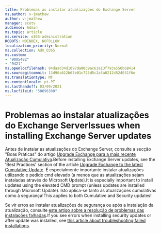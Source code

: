 ```yaml
---
title: Problemas ao instalar atualizações do Exchange Server
ms.author: v-jmathew
author: v-jmathew
manager: scotv
audience: Admin
ms.topic: article
ms.service: o365-administration
ROBOTS: NOINDEX, NOFOLLOW
localization_priority: Normal
ms.collection: Adm_O365
ms.custom:
- "9005482"
- "9421"
ms.openlocfilehash: 04daad34d1097da0039ac63a13f793a550b68414
ms.sourcegitcommit: 13d96a612b67e01c725d5c2a5a0212d824031f6e
ms.translationtype: MT
ms.contentlocale: pt-PT
ms.lasthandoff: 03/09/2021
ms.locfileid: "50696300"
---
```

# <a name="issues-when-installing-exchange-server-updates"></a><span data-ttu-id="6819d-102">Problemas ao instalar atualizações do Exchange Server</span><span class="sxs-lookup"><span data-stu-id="6819d-102">Issues when installing Exchange Server updates</span></span>

<span data-ttu-id="6819d-103">Antes de instalar as atualizações do Exchange Server, consulte a secção "Boas Práticas" do artigo [Upgrade Exchange para a mais recente Atualização Cumulativa](https://docs.microsoft.com/Exchange/plan-and-deploy/install-cumulative-updates).</span><span class="sxs-lookup"><span data-stu-id="6819d-103">Before installing Exchange Server updates, see the 'Best Practices' section of the article [Upgrade Exchange to the latest Cumulative Update](https://docs.microsoft.com/Exchange/plan-and-deploy/install-cumulative-updates).</span></span> <span data-ttu-id="6819d-104">É especialmente importante instalar atualizações utilizando o pedido cmd elevado (a menos que as atualizações sejam instaladas através do Microsoft Update).</span><span class="sxs-lookup"><span data-stu-id="6819d-104">It is especially important to install updates using the elevated CMD prompt (unless updates are installed through Microsoft Update).</span></span> <span data-ttu-id="6819d-105">Isto aplica-se tanto às atualizações cumulativas como à segurança!</span><span class="sxs-lookup"><span data-stu-id="6819d-105">This applies to both Cumulative and Security updates!</span></span>

<span data-ttu-id="6819d-106">Se vir erros ao instalar atualizações de segurança ou após a instalação da atualização, consulte [este artigo sobre a resolução de problemas das instalações falhadas](https://aka.ms/exupdatefaq).</span><span class="sxs-lookup"><span data-stu-id="6819d-106">If you see errors when installing security updates or after update was installed, see [this article about troubleshooting failed installations](https://aka.ms/exupdatefaq).</span></span>

